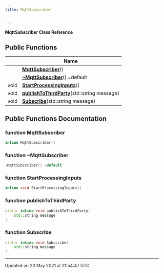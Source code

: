 ```yaml
---
title: MqttSubscriber


---
```


**MqttSubscriber Class Reference**


## Public Functions

|                | Name           |
| -------------- | -------------- |
| | **[MqttSubscriber](classes/classmqttsubscriber/#function-mqttsubscriber)**() |
| | **[~MqttSubscriber](classes/classmqttsubscriber/#function-~mqttsubscriber)**() =default |
| void | **[StartProcessingInputs](classes/classmqttsubscriber/#function-startprocessinginputs)**() |
| void | **[publishToThirdParty](classes/classmqttsubscriber/#function-publishtothirdparty)**(std::string message) |
| void | **[Subscribe](classes/classmqttsubscriber/#function-subscribe)**(std::string message) |

## Public Functions Documentation

### function MqttSubscriber

```cpp
inline MqttSubscriber()
```


### function ~MqttSubscriber

```cpp
~MqttSubscriber() =default
```


### function StartProcessingInputs

```cpp
inline void StartProcessingInputs()
```


### function publishToThirdParty

```cpp
static inline void publishToThirdParty(
    std::string message
)
```


### function Subscribe

```cpp
static inline void Subscribe(
    std::string message
)
```


-------------------------------

Updated on 23 May 2021 at 21:54:47 UTC